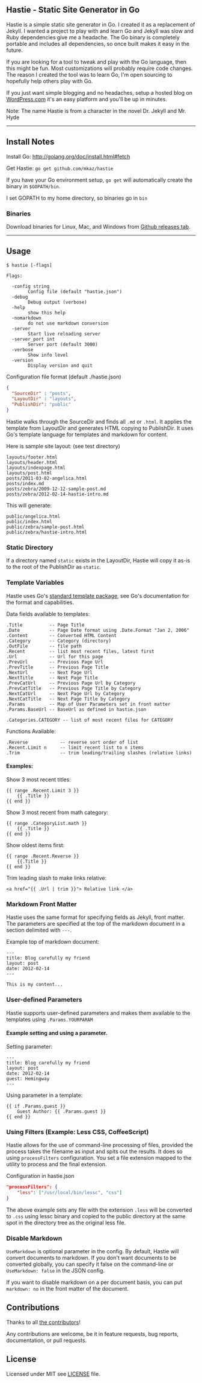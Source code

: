 
## Hastie - Static Site Generator in Go

Hastie is a simple static site generator in Go. I created it as a replacement of Jekyll. I wanted a project to play with and learn Go and Jekyll was slow and Ruby dependencies give me a headache. The Go binary is completely portable and includes all dependencies, so once built makes it easy in the future.

If you are looking for a tool to tweak and play with the Go language, then this might be fun. Most customizations will probably require code changes.  The reason I created the tool was to learn Go, I'm open sourcing to hopefully help others play with Go.

If you just want simple blogging and no headaches, setup a hosted blog on [WordPress.com](http://wordpress.com) it's an easy platform and you'll be up in minutes.

Note: The name Hastie is from a character in the novel Dr. Jekyll and Mr. Hyde

--------------------------------------------------------------------------------

## Install Notes

Install Go: <http://golang.org/doc/install.html#fetch>

Get Hastie: `go get github.com/mkaz/hastie`

If you have your Go environment setup, `go get` will automatically create the binary in `$GOPATH/bin`.

I set GOPATH to my home directory, so binaries go in `bin`

### Binaries

Download binaries for Linux, Mac, and Windows from [Github releases tab](https://github.com/mkaz/hastie/releases).


--------------------------------------------------------------------------------

## Usage

```
$ hastie [-flags]

Flags:

  -config string
        Config file (default "hastie.json")
  -debug
        Debug output (verbose)
  -help
        show this help
  -nomarkdown
        do not use markdown conversion
  -server
        Start live reloading server
  -server_port int
        Server port (default 3000)
  -verbose
        Show info level
  -version
        Display version and quit
```


Configuration file format (default ./hastie.json)

```json
{
  "SourceDir" : "posts",
  "LayoutDir" : "layouts",
  "PublishDir": "public"
}
```

Hastie walks through the SourceDir and finds all `.md` or `.html`. It applies the template from LayoutDir and generates HTML copying to PublishDir. It uses Go's template language for templates and markdown for content.

Here is sample site layout: (see test directory)

```
layouts/footer.html
layouts/header.html
layouts/indexpage.html
layouts/post.html
posts/2011-03-02-angelica.html
posts/index.md
posts/zebra/2009-12-12-sample-post.md
posts/zebra/2012-02-14-hastie-intro.md
```

This will generate:

```
public/angelica.html
public/index.html
public/zebra/sample-post.html
public/zebra/hastie-intro.html
```

### Static  Directory

If a directory named `static` exists in the LayoutDir, Hastie will copy it as-is to the root of the PublishDir as `static`.


### Template Variables

Hastie uses Go's [standard template package](https://golang.org/pkg/text/template/), see Go's documentation for the format and capabilities.

Data fields available to templates:

    .Title          -- Page Title
    .Date           -- Page Date format using .Date.Format "Jan 2, 2006"
    .Content        -- Converted HTML Content
    .Category       -- Category (directory)
    .OutFile        -- file path
    .Recent         -- list most recent files, latest first
    .Url            -- Url for this page
    .PrevUrl        -- Previous Page Url
    .PrevTitle      -- Previous Page Title
    .NextUrl        -- Next Page Url
    .NextTitle      -- Next Page Title
    .PrevCatUrl     -- Previous Page Url by Category
    .PrevCatTitle   -- Previous Page Title by Category
    .NextCatUrl     -- Next Page Url by Category
    .NextCatTitle   -- Next Page Title by Category
    .Params         -- Map of User Parameters set in front matter
    .Params.BaseUrl -- BaseUrl as defined in hastie.json

    .Categories.CATEGORY -- list of most recent files for CATEGORY


Functions Available:

    .Reverse            -- reverse sort order of list
    .Recent.Limit n     -- limit recent list to n items
    .Trim               -- trim leading/trailing slashes (relative links)


#### Examples:

Show 3 most recent titles:

    {{ range .Recent.Limit 3 }}
        {{ .Title }}
    {{ end }}

Show 3 most recent from math category:

    {{ range .CategoryList.math }}
        {{ .Title }}
    {{ end }}

Show oldest items first:

    {{ range .Recent.Reverse }}
        {{.Title }}
    {{ end }}

Trim leading slash to make links relative:

    <a href="{{ .Url | trim }}"> Relative link </a>

### Markdown Front Matter

Hastie uses the same format for specifying fields as Jekyll, front matter. The parameters are specified at the top of the markdown document in a section delimited with `---`.

Example top of markdown document:

```
---
title: Blog carefully my friend
layout: post
date: 2012-02-14
---

This is my content...
```

### User-defined Parameters

Hastie supports user-defined parameters and makes them available to the templates using `.Params.YOURPARAM`

#### Example setting and using a parameter.

Setting parameter:
```
---
title: Blog carefully my friend
layout: post
date: 2012-02-14
guest: Hemingway
---
```

Using parameter in a template:

```
{{ if .Params.guest }}
    Guest Author: {{ .Params.guest }}
{{ end }}
```

### Using Filters (Example: Less CSS, CoffeeScript)

Hastie allows for the use of command-line processing of files, provided the process takes the filename as input and spits out the results. It does so using `processFilters` configuration. You set a file extension mapped to the utility to process and the final extension.

Configuration in hastie.json

```json
"processFilters": {
    "less": ["/usr/local/bin/lessc", "css"]
}
```

The above example sets any file with the extension `.less` will be converted to `.css` using lessc binary and copied to the public directory at the same spot in the directory tree as the original less file.

### Disable Markdown

`UseMarkdown` is optional parameter in the config. By default, Hastie will convert documents to markdown. If you don't want documents to be converted globally, you can specify it false on the command-line or `UseMarkdown: false` in the JSON config.

If you want to disable markdown on a per document basis, you can put `markdown: no` in the front matter of the document.

## Contributions

Thanks to all [the contributors](https://github.com/mkaz/hastie/graphs/contributors)!

Any contributions are welcome, be it in feature requests, bug reports, documentation, or pull requests.


## License

Licensed under MIT see [LICENSE](https://github.com/mkaz/hastie/blob/master/LICENSE) file.

